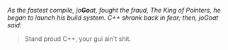 *As the fastest compile, jo**Go**at, fought the fraud, The King of Pointers, he began to launch his build system.
C++ shrank back in fear; then, joGoat said:*

> Stand proud C++, your gui ain't shit.
